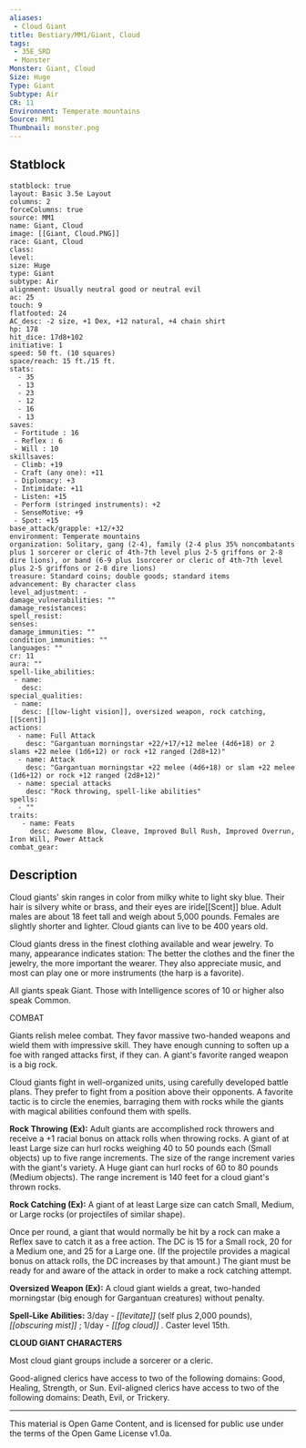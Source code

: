 ```yaml
---
aliases:
 - Cloud Giant
title: Bestiary/MM1/Giant, Cloud
tags: 
 - 35E_SRD
 - Monster
Monster: Giant, Cloud
Size: Huge
Type: Giant
Subtype: Air
CR: 11
Environnent: Temperate mountains
Source: MM1
Thumbnail: monster.png
---
```


## Statblock

```statblock
statblock: true
layout: Basic 3.5e Layout
columns: 2
forceColumns: true
source: MM1 
name: Giant, Cloud
image: [[Giant, Cloud.PNG]]
race: Giant, Cloud
class: 
level: 
size: Huge
type: Giant
subtype: Air
alignment: Usually neutral good or neutral evil
ac: 25
touch: 9
flatfooted: 24
AC_desc: -2 size, +1 Dex, +12 natural, +4 chain shirt
hp: 178
hit_dice: 17d8+102
initiative: 1
speed: 50 ft. (10 squares)
space/reach: 15 ft./15 ft.
stats:
  - 35
  - 13
  - 23
  - 12
  - 16
  - 13
saves:
 - Fortitude : 16
 - Reflex : 6
 - Will : 10
skillsaves:
 - Climb: +19
 - Craft (any one): +11
 - Diplomacy: +3
 - Intimidate: +11
 - Listen: +15
 - Perform (stringed instruments): +2
 - SenseMotive: +9
 - Spot: +15
base_attack/grapple: +12/+32
environment: Temperate mountains
organization: Solitary, gang (2-4), family (2-4 plus 35% noncombatants plus 1 sorcerer or cleric of 4th-7th level plus 2-5 griffons or 2-8 dire lions), or band (6-9 plus 1sorcerer or cleric of 4th-7th level plus 2-5 griffons or 2-8 dire lions)
treasure: Standard coins; double goods; standard items
advancement: By character class
level_adjustment: -
damage_vulnerabilities: ""
damage_resistances: 
spell_resist: 
senses: 
damage_immunities: ""
condition_immunities: ""
languages: ""
cr: 11
aura: ""
spell-like_abilities:
 - name: 
   desc: 
special_qualities:
 - name:
   desc: [[low-light vision]], oversized weapon, rock catching, [[Scent]]
actions:
  - name: Full Attack
    desc: "Gargantuan morningstar +22/+17/+12 melee (4d6+18) or 2 slams +22 melee (1d6+12) or rock +12 ranged (2d8+12)"
  - name: Attack
    desc: "Gargantuan morningstar +22 melee (4d6+18) or slam +22 melee (1d6+12) or rock +12 ranged (2d8+12)"
  - name: special attacks
    desc: "Rock throwing, spell-like abilities"
spells:
  - ""
traits:
   - name: Feats
     desc: Awesome Blow, Cleave, Improved Bull Rush, Improved Overrun, Iron Will, Power Attack
combat_gear:  
```

## Description



Cloud giants' skin ranges in color from milky white to light sky blue. Their hair is silvery white or brass, and their eyes are iride[[Scent]] blue. Adult males are about 18 feet tall and weigh about 5,000 pounds. Females are slightly shorter and lighter. Cloud giants can live to be 400 years old.

Cloud giants dress in the finest clothing available and wear jewelry. To many, appearance indicates station: The better the clothes and the finer the jewelry, the more important the wearer. They also appreciate music, and most can play one or more instruments (the harp is a favorite).

All giants speak Giant. Those with Intelligence scores of 10 or higher also speak Common.

COMBAT

Giants relish melee combat. They favor massive two-handed weapons and wield them with impressive skill. They have enough cunning to soften up a foe with ranged attacks first, if they can. A giant's favorite ranged weapon is a big rock.

Cloud giants fight in well-organized units, using carefully developed battle plans. They prefer to fight from a position above their opponents. A favorite tactic is to circle the enemies, barraging them with rocks while the giants with magical abilities confound them with spells.


**Rock Throwing (Ex):** Adult giants are accomplished rock throwers and receive a +1 racial bonus on attack rolls when throwing rocks. A giant of at least Large size can hurl rocks weighing 40 to 50 pounds each (Small objects) up to five range increments. The size of the range increment varies with the giant's variety. A Huge giant can hurl rocks of 60 to 80 pounds (Medium objects). The range increment is 140 feet for a cloud giant's thrown rocks.


**Rock Catching (Ex):** A giant of at least Large size can catch Small, Medium, or Large rocks (or projectiles of similar shape).

Once per round, a giant that would normally be hit by a rock can make a Reflex save to catch it as a free action. The DC is 15 for a Small rock, 20 for a Medium one, and 25 for a Large one. (If the projectile provides a magical bonus on attack rolls, the DC increases by that amount.) The giant must be ready for and aware of the attack in order to make a rock catching attempt.


**Oversized Weapon (Ex):** A cloud giant wields a great, two-handed morningstar (big enough for Gargantuan creatures) without penalty.


**Spell-Like Abilities:** 3/day - *[[levitate]]* (self plus 2,000 pounds), *[[obscuring mist]]* ; 1/day - *[[fog cloud]]* . Caster level 15th.


**CLOUD GIANT CHARACTERS**


Most cloud giant groups include a sorcerer or a cleric.

Good-aligned clerics have access to two of the following domains: Good, Healing, Strength, or Sun. Evil-aligned clerics have access to two of the following domains: Death, Evil, or Trickery.

---

This material is Open Game Content, and is licensed for public use under the terms of the Open Game License v1.0a.
